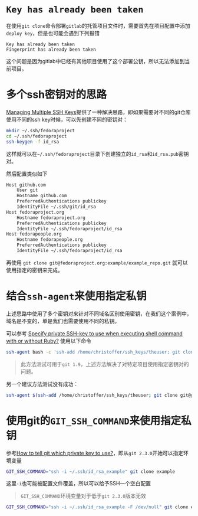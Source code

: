 # `Key has already been taken`

在使用`git clone`命令部署`gitlab`的托管项目文件时，需要首先在项目配置中添加`deploy key`，但是也可能会遇到下列报错

```
Key has already been taken
Fingerprint has already been taken
```

这个问题是因为gitlab中已经有其他项目使用了这个部署公钥，所以无法添加到当前项目。

# 多个ssh密钥对的思路

[Managing Multiple SSH Keys](http://www.robotgoblin.co.uk/blog/2012/07/24/managing-multiple-ssh-keys/)提供了一种解决思路，即如果需要对不同的git仓库使用不同的ssh key时候，可以先创建不同的密钥对：

```bash
mkdir ~/.ssh/fedoraproject
cd ~/.ssh/fedoraproject
ssh-keygen -f id_rsa
```

这样就可以在`~/.ssh/fedoraproject`目录下创建独立的`id_rsa`和`id_rsa.pub`密钥对。

然后配置类似如下

```bash
Host github.com
	User git
	Hostname github.com
	PreferredAuthentications publickey
	IdentityFile ~/.ssh/git/id_rsa
Host fedoraproject.org
	Hostname fedoraproject.org
	PreferredAuthentications publickey
	IdentityFile ~/.ssh/fedoraproject/id_rsa
Host fedorapeople.org
	Hostname fedorapeople.org
	PreferredAuthentications publickey
	IdentityFile ~/.ssh/fedoraproject/id_rsa
```

再使用 `git clone git@fedoraproject.org:example/example_repo.git` 就可以使用指定的密钥来完成。

# 结合`ssh-agent`来使用指定私钥

上述思路中使用了多个密钥对来针对不同域名区别使用密钥，在我们这个案例中，域名是不变的，单是我们也需要使用不同的私钥。

可以参考 [Specify private SSH-key to use when executing shell command with or without Ruby?](http://stackoverflow.com/questions/4565700/specify-private-ssh-key-to-use-when-executing-shell-command-with-or-without-ruby) 使用以下命令

```bash
ssh-agent bash -c 'ssh-add /home/christoffer/ssh_keys/theuser; git clone git@github.com:TheUser/TheProject.git'
```

> 此方法测试可用于`git 1.9`，上述方法解决了对特定项目使用指定密钥对的问题。

另一个建议方法测试没有成功：

```bash
ssh-agent $(ssh-add /home/christoffer/ssh_keys/theuser; git clone git@github.com:TheUser/TheProject.git)
```

# 使用git的`GIT_SSH_COMMAND`来使用指定私钥

参考[How to tell git which private key to use?](http://superuser.com/questions/232373/how-to-tell-git-which-private-key-to-use)，即从`git 2.3.0`开始可以指定环境变量

```bash
GIT_SSH_COMMAND="ssh -i ~/.ssh/id_rsa_example" git clone example
```

这里`-i`也可能被配置文件覆盖，所以可以给予SSH一个空白配置

> `GIT_SSH_COMMAND`环境变量对于低于`git 2.3.0`版本无效

```bash
GIT_SSH_COMMAND="ssh -i ~/.ssh/id_rsa_example -F /dev/null" git clone example
```
